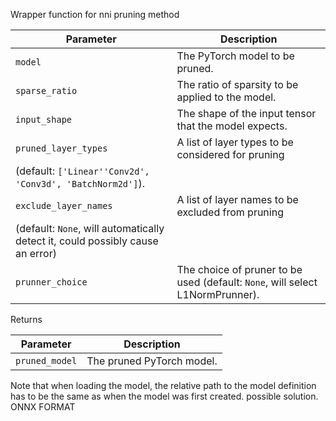 Wrapper function for nni pruning method


| Parameter            | Description                                                                 |
|----------------------|-----------------------------------------------------------------------------|
| `model`              | The PyTorch model to be pruned.                                             |
| `sparse_ratio`       | The ratio of sparsity to be applied to the model.                           |
| `input_shape`        | The shape of the input tensor that the model expects.                       |
| `pruned_layer_types` | A list of layer types to be considered for pruning 
                        (default: `['Linear''Conv2d',   'Conv3d', 'BatchNorm2d']`).                  |
| `exclude_layer_names`| A list of layer names to be excluded from pruning 
                        (default: `None`, will automatically detect it, could possibly cause an error)|
| `prunner_choice`     | The choice of pruner to be used     (default: `None`, will select L1NormPrunner).                                |





Returns 

| Parameter            | Description                                                                 |
|----------------------|-----------------------------------------------------------------------------|
| `pruned_model`              | The pruned PyTorch model.                                             |




Note that when loading the model, the relative path to the model definition has to be the same as when the model was first created.
possible solution.
ONNX FORMAT
